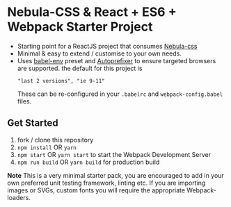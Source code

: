 # Nebula-CSS & React + ES6 + Webpack Starter Project

* Starting point for a ReactJS project that consumes [Nebula-css](https://github.com/rbrtsmith/nebula-css)
* Minimal & easy to extend / customise to your own needs.
* Uses [babel-env](https://github.com/babel/babel-preset-env) preset and [Autoprefixer](https://github.com/postcss/autoprefixer) to ensure targeted browsers are supported.
the default for this project is
  ```
  "last 2 versions", "ie 9-11"
  ```
  These can be re-configured in your `.babelrc` and `webpack-config.babel` files.

## Get Started
1. fork / clone this repository
2. `npm install` OR `yarn`
3. `npm start` OR `yarn start` to start the Webpack Development Server
4. `npm run build` OR `yarn build` for production build

**Note** This is a very minimal starter pack, you are encouraged to add in your
own preferred unit testing framework, linting etc. If you are importing images or SVGs, custom fonts you
will require the appropriate Webpack-loaders.
